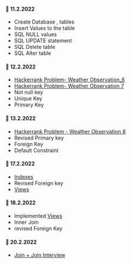 

#### :dart: 11.2.2022

- Create Database , tables
- Insert Values to the table
- SQL NULL values
- SQL UPDATE statement
- SQL Delete table
- SQL Alter table

#### :dart: 12.2.2022

- [Hackerrank Problem- Weather Observation_6](https://github.com/madhuparna666/mySQL/blob/7e41b3c56186131d0b745654c40ec9fadd906bcd/DailyTrack/Hackerrank%20Problems/Weather_Observations_station_6.md)
- [Hackerrank Problem- Weather Observation 7](https://github.com/madhuparna666/mySQL/blob/37ecf9d004c75f586bc003faaa730b91cb290132/DailyTrack/Hackerrank%20Problems/Weather_Observations_station_7.md)
- Not null key 
- Unique Key
- Primary Key

#### :dart: 13.2.2022
- [Hackerrank Problem - Weather Observation 8](https://github.com/madhuparna666/mySQL/blob/b463d7d0110773b78360a81ca61175735e74ca25/DailyTrack/Hackerrank%20Problems/Weather_Observations_station_8.md)
- Revised Primary key
- Foreign Key
- Default Constraint

#### :dart: 17.2.2022
 - [Indexes](https://github.com/madhuparna666/mySQL/blob/9bddab75446038f9cd3b4b1189fbe098b16d82b9/Topics/Index.md) 
 - Revised Foreign key
 - [Views](https://github.com/madhuparna666/mySQL/blob/80aa43a1121848eb06e9e7df62ea3c9f684ed08a/Topics/Views.md)

#### :dart: 18.2.2022

- Implemented [Views](https://github.com/madhuparna666/mySQL/blob/80aa43a1121848eb06e9e7df62ea3c9f684ed08a/Topics/Views.md)
- Inner Join
- revised Foreign Key

#### :dart: 20.2.2022
- [Join + Join Interview](https://github.com/madhuparna666/mySQL/blob/00374e5b8066eea48e9dae70c308f9582e542d5d/Topics/Joins_interview.md)


